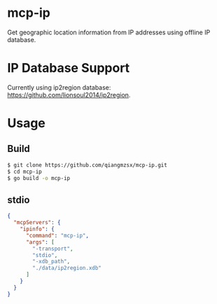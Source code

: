 
# mcp-ip
Get geographic location information from IP addresses using offline IP database.

# IP Database Support
Currently using ip2region database: https://github.com/lionsoul2014/ip2region.

# Usage
## Build
```bash
$ git clone https://github.com/qiangmzsx/mcp-ip.git
$ cd mcp-ip
$ go build -o mcp-ip
```

## stdio
```json
{
  "mcpServers": {
    "ipinfo": {
      "command": "mcp-ip",
      "args": [
        "-transport",
        "stdio",
        "-xdb_path",
        "./data/ip2region.xdb"
      ]
    }
  }
}
```
